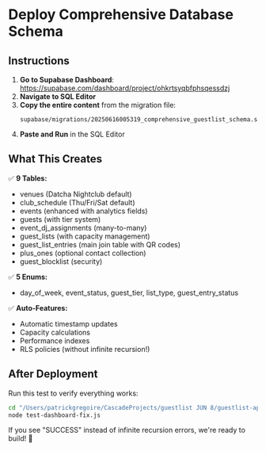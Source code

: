 # Deploy Comprehensive Database Schema

## Instructions

1. **Go to Supabase Dashboard**: https://supabase.com/dashboard/project/ohkrtsyqbfphsqessdzj
2. **Navigate to SQL Editor**
3. **Copy the entire content** from the migration file: 
   ```
   supabase/migrations/20250616005319_comprehensive_guestlist_schema.sql
   ```
4. **Paste and Run** in the SQL Editor

## What This Creates

✅ **9 Tables:**
- venues (Datcha Nightclub default)
- club_schedule (Thu/Fri/Sat default)  
- events (enhanced with analytics fields)
- guests (with tier system)
- event_dj_assignments (many-to-many)
- guest_lists (with capacity management)
- guest_list_entries (main join table with QR codes)
- plus_ones (optional contact collection)
- guest_blocklist (security)

✅ **5 Enums:**
- day_of_week, event_status, guest_tier, list_type, guest_entry_status

✅ **Auto-Features:**
- Automatic timestamp updates
- Capacity calculations  
- Performance indexes
- RLS policies (without infinite recursion!)

## After Deployment

Run this test to verify everything works:
```bash
cd "/Users/patrickgregoire/CascadeProjects/guestlist JUN 8/guestlist-app"
node test-dashboard-fix.js
```

If you see "SUCCESS" instead of infinite recursion errors, we're ready to build! 🚀